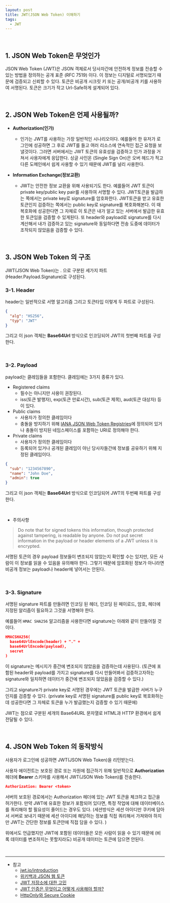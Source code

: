 ```yaml
---
layout: post
title: JWT(JSON Web Token) 이해하기
tags:
  - JWT
---
```


<br>

## 1. JSON Web Token은 무엇인가

JSON Web Token (JWT)은 JSON 객체로서 당사자간에 안전하게 정보를 전송할 수 있는 방법을 정의하는 공개 표준 (RFC 7519) 이다. 이 정보는 디지털로 서명되었기 때문에 검증되고 신뢰할 수 있다. 토큰은 비공개 시크릿 키 또는 공개/비공개 키를 사용하여 서명된다. 토큰은 크기가 작고 Url-Safe하게 설계되어 있다. 

<br>

## 2. JSON Web Token은 언제 사용될까?

- <b>Authorization(인가)</b>
  - 인가는 JWT를 사용하는 가장 일반적인 시나리오이다. 예를들어 한 유저가 로그인에 성공하면 그 후로 JWT를 들고 여러 리소스에 연속적인 접근 요청을 보낼것이다. 그러면 서버에서는 JWT 토큰의 유효성을 검증하고 인가 과정을 거쳐서 사용자에게 응답한다. 싱글 사인온 (Single Sign On)은 오버 헤드가 적고 다른 도메인에서 쉽게 사용할 수 있기 때문에 JWT를 널리 사용한다. 

- <b>Information Exchange(정보교환)</b>
  - JWT는 안전한 정보 교환을 위해 사용되기도 한다. 예를들어 JWT 토큰이 private key/public key pair를 사용하여 서명할 수 있다. JWT토큰을 발급하는 쪽에서는 private key로 signature를 암호화한다. JWT토큰을 받고 유효한 토큰인지 검증하는 쪽에서는 public key로 signature를 복호화해본다. 이 때 복호화에 성공한다면 그 자체로 이 토큰은 내가 알고 있는 서버에서 발급한 유효한 토큰임을 검증할 수 있게된다. 또 header와 payload로 signature를 다시 계산해서 내가 검증하고 있는 signature와 동일하다면 전송 도중에 데이터가 조작되지 않았음을 검증할 수 있다. 

<br>

## 3. JSON Web Token 의 구조

JWT(JSON Web Token)는 . 으로 구분된 세가지 파트(Header.Payload.Signature)로 구성된다. 

### 3-1. Header

header는 일반적으로 서명 알고리즘 그리고 토큰타입 이렇게 두 파트로 구성된다.  

```json
{
  "alg": "HS256",
  "typ": "JWT"
}
```

그리고 이 json 객체는 <b>Base64Url</b> 방식으로 인코딩되어 JWT의 첫번째 파트를 구성한다. 

<br>

### 3-2. Payload

payload는 클레임들을 포함한다. 클레임에는 3가지 종류가 있다.

- Registered claims
  - 필수는 아니지만 사용이 권장된다.
  - iss(토큰 발행자), exp(토큰 만료시간), sub(토큰 제목), aud(토큰 대상자) 등이 있다. 
- Public claims
  - 사용자가 정의한 클레임이다
  - 충돌을 방지하기 위해 [IANA JSON Web Token Registries](https://www.iana.org/assignments/jwt/jwt.xhtml)에 정의되어 있거나 충돌이 방지된 네임스페이스를 포함하는 URI로 정의해야 한다.
- Private claims
  - 사용자가 정의한 클레임이다
  - 등록되어 있거나 공개된 클레임이 아닌 당사자들간에 정보를 공유하기 위해 지정된 클레임이다. 

```json
{
  "sub": "1234567890",
  "name": "John Doe",
  "admin": true
}
```

그리고 이 json 객체는 <b>Base64Url</b> 방식으로 인코딩되어 JWT의 두번째 파트를 구성한다. 

<br>

- 주의사항

> Do note that for signed tokens this information, though protected against tampering, is readable by anyone. Do not put secret information in the payload or header elements of a JWT unless it is encrypted.

서명된 토큰의 경우 payload 정보들이 변조되지 않았는지 확인할 수는 있지만, 모든 사람이 이 정보를 읽을 수 있음을 유의해야 한다. 그렇기 때문에 암호화된 정보가 아니라면 비공개 정보는 payload나 header에 넣어서는 안된다. 

<br>

### 3-3. Signature

서명된 signature 파트를 만들려면 인코딩 된 헤더, 인코딩 된 페이로드, 암호, 헤더에 지정된 알리즘이 필요하고 그것을 서명해야 한다. 

예를들어 `HMAC SHA256` 알고리즘을 사용한다면 signature는 아래와 같이 만들어질 것이다.

```json
HMACSHA256(
  base64UrlEncode(header) + "." +
  base64UrlEncode(payload),
  secret
)
```

이 signature는 메시지가 중간에 변조되지 않았음을 검증하는데 사용된다. (토큰에 포함된 header와 payload를 가지고 signature를 다시 만들어봐서 검증하고자하는 signature와 일치하면 데이터가 중간에 변조되지 않았음을 검증할 수 있다.)

그리고 signature가 private key로 서명된 경우에는 JWT 토큰을 발급한 서버가 누구인지를 검증할 수 있다. (private key로 서명된 signature를 public key로 복호화하는데 성공한다면 그 자체로 토큰을 누가 발급했는지 검증할 수 있기 때문에)

JWT는 점으로 구분된 세개의 Base64URL 문자열로 HTML과 HTTP 환경에서 쉽게 전달될 수 있다. 

<br>

## 4. JSON Web Token 의 동작방식

사용자가 로그인에 성공하면 JWT(JSON Web Token)을 리턴받는다. 

사용자 에이전트는 보호된 경로 또는 자원에 접근하기 위해 일반적으로 <b>Authorization</b> 헤더에 <b>Bearer</b> 스키마를 사용해서  JWT(JSON Web Token)를 전송한다. 

```json
Authorization: Bearer <token>
```

서버의 보호된 경로에서는 Authorization 헤더에 있는 JWT 토큰을 체크하고 접근을 허가한다. 만약 JWT에 유효한 정보가 포함되어 있다면, 특정 작업에 대해 데이터베이스를 쿼리해야 할 필요성이 줄어드는 경우도 있다. (세션방식은 세션 아이디만 쿠키에 담아서 서버로 보내기 때문에 세션 아이디에 해당하는 정보를 직접 쿼리해서 가져와야 하지만 JWT는 간단한 정보를 토큰안에 직접 담을 수 있다. )

위에서도 언급했지만 JWT에 포함된 데이터들은 모든 사람이 읽을 수 있기 때문에 (비록 데이터를 변조하지는 못할지라도) 비공개 데이터는 토큰에 담으면 안된다. 

<br>

---

- 참고
  - [jwt.io/introduction](https://jwt.io/introduction)
  - [위키백과 JSON 웹 토큰](https://ko.wikipedia.org/wiki/JSON_%EC%9B%B9_%ED%86%A0%ED%81%B0)
  - [JWT 저장소에 대한 고민](https://cjw-awdsd.tistory.com/48)
  - [JWT 인증은 무엇이고 어떻게 사용해야 할까?](https://www.popit.kr/jwt-%EC%9D%B8%EC%A6%9D%EC%9D%80-%EB%AC%B4%EC%97%87%EC%9D%B4%EA%B3%A0-%EC%96%B4%EB%96%BB%EA%B2%8C-%EC%82%AC%EC%9A%A9%ED%95%B4%EC%95%BC-%ED%95%A0%EA%B9%8C/)
  - [HttpOnly와 Secure Cookie](https://theheydaze.tistory.com/550)
